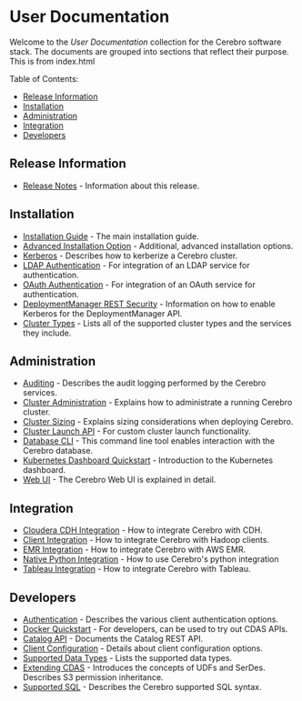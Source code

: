 # User Documentation

Welcome to the _User Documentation_ collection for the Cerebro software stack. The
documents are grouped into sections that reflect their purpose. This is from index.html

Table of Contents:

* [Release Information](#release-information)
* [Installation](#installation)
* [Administration](#administration)
* [Integration](#integration)
* [Developers](#developers)

## Release Information

* [Release Notes][relnotes] - Information about this release.

## Installation

  * [Installation Guide][install] - The main installation guide.
  * [Advanced Installation Option][adinstall] - Additional, advanced installation options.
  * [Kerberos][kerberosclustersetup] - Describes how to kerberize a Cerebro cluster.
  * [LDAP Authentication][ldapauthn] - For integration of an LDAP service for authentication.
  * [OAuth Authentication][oauthguide] - For integration of an OAuth service for authentication.
  * [DeploymentManager REST Security][security] - Information on how to enable Kerberos for the DeploymentManager API.
  * [Cluster Types][clustertypes] - Lists all of the supported cluster types and the
  services they include.

## Administration

* [Auditing][auditing] - Describes the audit logging performed by the Cerebro services.
* [Cluster Administration][clusteradmin] - Explains how to administrate a running Cerebro cluster.
* [Cluster Sizing][sizing] - Explains sizing considerations when deploying Cerebro.
* [Cluster Launch API][clusterlaunchpluginapi] - For custom cluster launch functionality.
* [Database CLI][dbcli] - This command line tool enables interaction with the Cerebro database.
* [Kubernetes Dashboard Quickstart][kubernetesdashboardquickstart] - Introduction to the Kubernetes dashboard.
* [Web UI][webui] - The Cerebro Web UI is explained in detail.

## Integration

* [Cloudera CDH Integration][cdhintegration] - How to integrate Cerebro with CDH.
* [Client Integration][clientintegration] - How to integrate Cerebro with Hadoop clients.
* [EMR Integration][emrintegration] - How to integrate Cerebro with AWS EMR.
* [Native Python Integration][pycerebro] - How to use Cerebro's python integration
* [Tableau Integration][tableauwdc] - How to integrate Cerebro with Tableau.

## Developers

* [Authentication][authn] - Describes the various client authentication options.
* [Docker Quickstart][dockerquickstart] - For developers, can be used to try out CDAS APIs.
* [Catalog API][catapi] - Documents the Catalog REST API.
* [Client Configuration][clientconfig] - Details about client configuration options.
* [Supported Data Types][data] - Lists the supported data types.
* [Extending CDAS][extendingcdas] - Introduces the concepts of UDFs and SerDes.
Describes S3 permission inheritance.
* [Supported SQL][supportedsql] - Describes the Cerebro supported SQL syntax.

<!-- internal link references -->
[adinstall]: docs/AdvancedInstall.md
[auditing]: docs/Auditing.md
[authn]: docs/Authentication.md
[catapi]: docs/CatalogApi.md
[cdhintegration]: docs/CDHIntegration.md
[clientconfig]: docs/ClientConfigurations.md
[clientintegration]: docs/ClientIntegration.md
[clusteradmin]: docs/ClusterAdmin.md
[clusterlaunchpluginapi]: docs/ClusterLaunchPluginApi.md
[clustertypes]: docs/ClusterTypes.md
[data]: docs/Data.md
[dbcli]: docs/DbCLI.md
[dockerquickstart]: docs/DockerQuickstart.md
[emrintegration]: docs/EMRIntegration.md
[extendingcdas]: docs/ExtendingCDAS.md
[install]: docs/Install.md
[kerberosclustersetup]: docs/KerberosClusterSetup.md
[kubernetesdashboardquickstart]: docs/KubernetesDashboardQuickStart.md
[ldapauthn]: docs/LdapAuthentication.md
[oauthguide]: docs/OAuthGuide.md
[pycerebro]: docs/PyCerebro.md
[relnotes]: docs/ReleaseNotes.md
[security]: docs/Security.md
[sizing]: docs/ClusterSizing.md
[supportedsql]: docs/SupportedSQL.md
[tableauwdc]: docs/TableauWDC.md
[webui]: docs/WebUI.md
